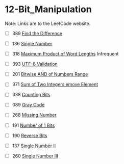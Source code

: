 # 12-Bit_Manipulation
Note: Links are to the LeetCode website.

- [ ] 389 [Find the Difference](https://leetcode.com/problems/find-the-difference/description/)

- [ ] 136 [Single Number](https://leetcode.com/problems/single-number/description/)

- [ ] 318 [Maximum Product of Word Lengths](https://leetcode.com/problems/maximum-product-of-word-lengths/description/) Infrequent

- [ ] 393 [UTF-8 Validation](https://leetcode.com/problems/utf-08-validation/description/)

- [ ] 201 [Bitwise AND of Numbers Range](https://leetcode.com/problems/bitwise-and-of-numbers-range/description/)

- [ ] 371 [Sum of Two Integers emove Element](https://leetcode.com/problems/sum-of-two-integers/description/)

- [ ] 338 [Counting Bits](https://leetcode.com/problems/counting-bits/description/)

- [ ] 089 [Gray Code](https://leetcode.com/problems/gray-code/description/)

- [ ] 268 [Missing Number](https://leetcode.com/problems/missing-number/description/)

- [ ] 191 [Number of 1 Bits](https://leetcode.com/problems/number-of-01-bits/description/)

- [ ] 190 [Reverse Bits](https://leetcode.com/problems/reverse-bits/description/)

- [ ] 137 [Single Number II](https://leetcode.com/problems/single-number-ii/description/)

- [ ] 260 [Single Number III](https://leetcode.com/problems/single-number-iii/description/)
